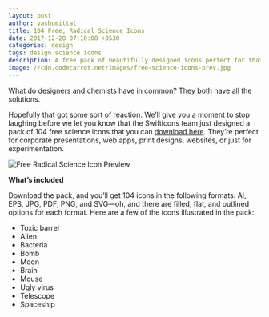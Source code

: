 ```yaml
---
layout: post
author: yashumittal
title: 104 Free, Radical Science Icons
date: 2017-12-28 07:10:00 +0530
categories: design
tags: design science icons
description: A free pack of beautifully designed icons perfect for that science-related app, website, or print project you're working on.
image: //cdn.codecarrot.net/images/free-science-icons-prev.jpg
---
```


What do designers and chemists have in common? They both have all the solutions.

Hopefully that got some sort of reaction. We’ll give you a moment to stop laughing before we let you know that the Swifticons team just designed a pack of 104 free science icons that you can [download here](//www.instamojo.com/codecarrot/radical-science-icons/). They’re perfect for corporate presentations, web apps, print designs, websites, or just for experimentation.

![Free Radical Science Icon Preview](//cdn.codecarrot.net/images/free-science-icons-prev.jpg)

**What’s included**

Download the pack, and you’ll get 104 icons in the following formats: AI, EPS, JPG, PDF, PNG, and SVG—oh, and there are filled, flat, and outlined options for each format. Here are a few of the icons illustrated in the pack:

* Toxic barrel
* Alien
* Bacteria
* Bomb
* Moon
* Brain
* Mouse
* Ugly virus
* Telescope
* Spaceship
